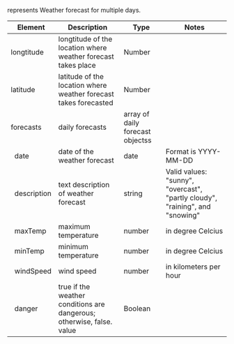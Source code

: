 represents Weather forecast for multiple days.

| Element                 | Description                                                           | Type                             | Notes                                                                        |
| ----------------------- | --------------------------------------------------------------------- | -------------------------------- | ---------------------------------------------------------------------------- |
| longtitude              | longtitude of the location where weather forecast takes place         | Number                           |                                                                              |
| latitude                | latitude of the location where weather forecast takes forecasted      | Number                           |                                                                              |
| forecasts               | daily forecasts                                                       | array of daily forecast objectss |
| &nbsp;&nbsp;date        | date of the weather forecast                                          | date                             | Format is YYYY-MM-DD                                                         |
| &nbsp;&nbsp;description | text description of weather forecast                                  | string                           | Valid values: "sunny", "overcast", "partly cloudy", "raining", and "snowing" |
| &nbsp;&nbsp;maxTemp     | maximum temperature                                                   | number                           | in degree Celcius                                                            |
| &nbsp;&nbsp;minTemp     | minimum temperature                                                   | number                           | in degree Celcius                                                            |
| &nbsp;&nbsp;windSpeed   | wind speed                                                            | number                           | in kilometers per hour                                                       |
| &nbsp;&nbsp;danger      | true if the weather conditions are dangerous; otherwise, false. value | Boolean                          |                                                                              |
